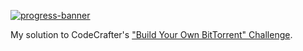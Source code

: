 [![progress-banner](https://backend.codecrafters.io/progress/bittorrent/67e70471-8964-4b9c-aced-8c24758be869)](https://app.codecrafters.io/users/codecrafters-bot?r=2qF)

My solution to CodeCrafter's ["Build Your Own BitTorrent" Challenge](https://app.codecrafters.io/courses/bittorrent/overview).
